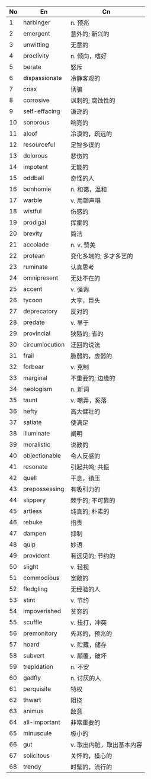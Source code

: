 
| No  | En             | Cn             |
| --- | -------------- | -------------- |
| 1   | harbinger      | n. 预兆          |
| 2   | emergent       | 意外的; 新兴的       |
| 3   | unwitting      | 无意的            |
| 4   | proclivity     | n. 倾向，嗜好       |
| 5   | berate         | 怒斥             |
| 6   | dispassionate  | 冷静客观的          |
| 7   | coax           | 诱骗             |
| 8   | corrosive      | 讽刺的; 腐蚀性的      |
| 9   | self-effacing  | 谦逊的            |
| 10  | sonorous       | 响亮的            |
| 11  | aloof          | 冷漠的，疏远的        |
| 12  | resourceful    | 足智多谋的          |
| 13  | dolorous       | 悲伤的            |
| 14  | impotent       | 无能的            |
| 15  | oddball        | 奇怪的人           |
| 16  | bonhomie       | n. 和蔼，温和       |
| 17  | warble         | v. 用颤声唱        |
| 18  | wistful        | 伤感的            |
| 19  | prodigal       | 挥霍的            |
| 20  | brevity        | 简洁             |
| 21  | accolade       | n. v. 赞美       |
| 22  | protean        | 变化多端的; 多才多艺的   |
| 23  | ruminate       | 认真思考           |
| 24  | omnipresent    | 无处不在的          |
| 25  | accent         | v. 强调          |
| 26  | tycoon         | 大亨，巨头          |
| 27  | deprecatory    | 反对的            |
| 28  | predate        | v. 早于          |
| 29  | provincial     | 狭隘的; 省的        |
| 30  | circumlocution | 迂回的说法          |
| 31  | frail          | 脆弱的，虚弱的        |
| 32  | forbear        | v. 克制          |
| 33  | marginal       | 不重要的; 边缘的      |
| 34  | neologism      | n. 新词          |
| 35  | taunt          | v. 嘲弄，奚落       |
| 36  | hefty          | 高大健壮的          |
| 37  | satiate        | 使满足            |
| 38  | illuminate     | 阐明             |
| 39  | moralistic     | 说教的            |
| 40  | objectionable  | 令人反感的          |
| 41  | resonate       | 引起共鸣; 共振       |
| 42  | quell          | 平息，镇压          |
| 43  | prepossessing  | 有吸引力的          |
| 44  | slippery       | 棘手的; 不可靠的      |
| 45  | artless        | 纯真的; 朴素的       |
| 46  | rebuke         | 指责             |
| 47  | dampen         | 抑制             |
| 48  | quip           | 妙语             |
| 49  | provident      | 有远见的; 节约的      |
| 50  | slight         | v. 轻视          |
| 51  | commodious     | 宽敞的            |
| 52  | fledgling      | 无经验的人          |
| 53  | stint          | v. 节约          |
| 54  | impoverished   | 贫穷的            |
| 55  | scuffle        | v. 扭打，冲突       |
| 56  | premonitory    | 先兆的，预兆的        |
| 57  | hoard          | v. 贮藏，储存       |
| 58  | subvert        | v. 颠覆，破坏       |
| 59  | trepidation    | n. 不安          |
| 60  | gadfly         | n. 讨厌的人        |
| 61  | perquisite     | 特权             |
| 62  | thwart         | 阻挠             |
| 63  | animus         | 敌意             |
| 64  | all-important  | 非常重要的          |
| 65  | minuscule      | 极小的            |
| 66  | gut            | v. 取出内脏，取出基本内容 |
| 67  | solicitous     | 关怀的，操心的        |
| 68  | trendy         | 时髦的，流行的        |
